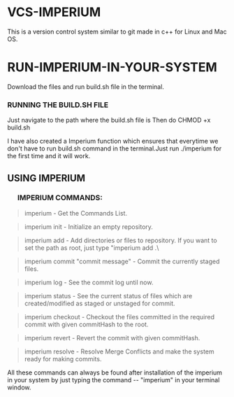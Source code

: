 # VCS-IMPERIUM
This is a version control system similar to git made in c++ for Linux and Mac OS.

# RUN-IMPERIUM-IN-YOUR-SYSTEM
Download the files and run build.sh file in the  terminal.

### RUNNING THE BUILD.SH FILE
Just navigate to the path where the build.sh file is
Then do CHMOD +x build.sh

I have also created a Imperium function which ensures that everytime we don't have to run build.sh command in the terminal.Just run ./imperium for the first time and it will work.

## USING IMPERIUM


### &nbsp; &nbsp; &nbsp; IMPERIUM COMMANDS:

> imperium - Get the Commands List.

> imperium init - Initialize an empty repository.

> imperium add <path> - Add directories or files to repository. If you want to set the path as root, just type \"imperium add .\

> imperium commit \"commit message\" - Commit the currently staged files.

> imperium log - See the commit log until now.

> imperium status - See the current status of files which are created/modified as staged or unstaged for commit.

> imperium checkout <commitHashID> - Checkout the files committed in the required commit with given commitHash to the root.

> imperium revert <commitHashID> - Revert the commit with given commitHash.

> imperium resolve - Resolve Merge Conflicts and make the system ready for making commits.

All these commands can always be found after installation of the imperium in your system by just typing the command -- "imperium" in your terminal window.